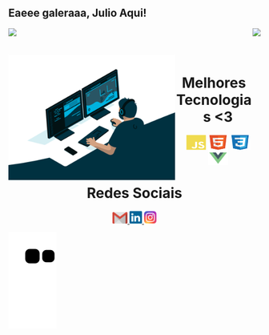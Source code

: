## Eaeee galeraaa, Julio Aqui!

<div>
  
  <img  height="150em" src="https://github-readme-stats.vercel.app/api?username=JulioH-dot&show_icons=true&theme=vue-dark&include_all_commits=true&count_private=true"/>
  <img align="right" height="150em" src="https://github-readme-stats.vercel.app/api/top-langs/?username=JulioH-dot&layout=compact&langs_count=16&theme=vue-dark"/>
</div>
<br>

<div  align="center"> 
  <div style="display: inline_block"><br>
    <img align="left" height="250" alt="coding-time" src="code.gif">
    <h1 align="center">Melhores Tecnologias <3</h1>
    <img align="center" height="30" width="40" alt="js-icon"  src="https://raw.githubusercontent.com/devicons/devicon/master/icons/javascript/javascript-plain.svg">
    <img align="center" height="30" width="40" alt="html-icon" src="https://raw.githubusercontent.com/devicons/devicon/master/icons/html5/html5-original.svg">
    <img align="center" height="30" width="40" alt="css-icon" src="https://raw.githubusercontent.com/devicons/devicon/master/icons/css3/css3-original.svg">
    <img align="center" height="30" width="40" alt="css-icon" src="vue-js.svg">
   </div>
    
  
  <h1 align="center">Redes Sociais</h1>
    <a href = "mailto: juliohenrique1909@gmail.com">
      <img width="30" src="gmail.svg">
    </a>
    <a href = "https://www.linkedin.com/in/juliohenriquedossantos/">
      <img width="25" src="linkedin.svg">
    </a>
    <a href = "https://www.instagram.com/slv__henrique/">
      <img width="25" src="instagram.png">
    </a>
</div>
  
![Snake animation](https://github.com/JulioH-dot/JulioH-dot/blob/output/github-contribution-grid-snake.svg)
